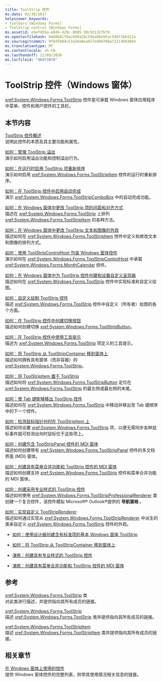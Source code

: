 ```yaml
---
title: ToolStrip 控件
ms.date: 03/30/2017
helpviewer_keywords:
- toolbars [Windows Forms]
- ToolStrip control [Windows Forms]
ms.assetid: e5ef455a-e049-429c-8005-30c93132fb79
ms.openlocfilehash: b468b81f0ac0d0a2bc59ea08e95ac5dd71b6412e
ms.sourcegitcommit: 9f6df084c53a3da0ea657ed0d708a72213683084
ms.translationtype: MT
ms.contentlocale: zh-CN
ms.lasthandoff: 12/09/2020
ms.locfileid: "96973070"
---
```

# <a name="toolstrip-control-windows-forms"></a>ToolStrip 控件（Windows 窗体）
<xref:System.Windows.Forms.ToolStrip> 控件是可承载 Windows 窗体应用程序中菜单、控件和用户控件的工具栏。  
  
## <a name="in-this-section"></a>本节内容  
 [ToolStrip 控件概述](toolstrip-control-overview-windows-forms.md)  
 说明此控件的本质及其主要功能和属性。  
  
 [如何：管理 ToolStrip 溢出](how-to-manage-toolstrip-overflow-in-windows-forms.md)  
 演示如何启用溢出功能和控制溢出行为。  
  
 [如何：在运行时启用 ToolStrip 项重新排序](how-to-enable-reordering-of-toolstrip-items-at-run-time-in-windows-forms.md)  
 演示如何启用 <xref:System.Windows.Forms.ToolStripItem> 控件的运行时重新排序。  
  
 [如何：在 ToolStrip 控件中启用自动完成](how-to-enable-autocomplete-in-toolstrip-controls-in-windows-forms.md)  
 演示 <xref:System.Windows.Forms.ToolStripComboBox> 中的自动完成功能。  
  
 [如何：在 Windows 窗体中更改 ToolStrip 项的间距和对齐方式](how-to-change-the-spacing-and-alignment-of-toolstrip-items-in-windows-forms.md)  
 描述在 <xref:System.Windows.Forms.ToolStrip> 上排列 <xref:System.Windows.Forms.ToolStripItem> 的各种方法。  
  
 [如何：在 Windows 窗体中更改 ToolStrip 文本和图像的外观](how-to-change-the-appearance-of-toolstrip-text-and-images-in-windows-forms.md)  
 描述如何在 <xref:System.Windows.Forms.ToolStripItem> 控件中定义和修改文本和图像的排列方式。  
  
 [如何：使用 ToolStripControlHost 包装 Windows 窗体控件](how-to-wrap-a-windows-forms-control-with-toolstripcontrolhost.md)  
 演示如何在 <xref:System.Windows.Forms.ToolStripControlHost> 中承载 <xref:System.Windows.Forms.MonthCalendar> 控件。  
  
 [如何：在 Windows 窗体中为 ToolStrip 控件创建和设置自定义呈现器](create-and-set-a-custom-renderer-for-the-toolstrip-control-in-wf.md)  
 描述如何在 <xref:System.Windows.Forms.ToolStrip> 控件中实现标准和自定义绘图。  
  
 [如何：自定义绘制 ToolStrip 控件](how-to-custom-draw-a-toolstrip-control.md)  
 描述 <xref:System.Windows.Forms.ToolStrip> 控件中自定义（所有者）绘图的各个方面。  
  
 [如何：在 ToolStrip 控件中创建切换按钮](how-to-create-toggle-buttons-in-toolstrip-controls.md)  
 描述如何创建切换 <xref:System.Windows.Forms.ToolStripButton>。  
  
 [如何：在 ToolStrip 控件中使用工具提示](how-to-use-tooltips-in-toolstrip-controls.md)  
 描述为 <xref:System.Windows.Forms.ToolStrip> 项定义的工具提示。  
  
 [如何：将 ToolStrip 从 ToolStripContainer 移到窗体上](how-to-move-a-toolstrip-out-of-a-toolstripcontainer-onto-a-form.md)  
 描述如何拥有具有窗体（而非容器）的 <xref:System.Windows.Forms.ToolStrip>。  
  
 [如何：将 ToolStripItem 置于 ToolStrip](how-to-position-a-toolstripitem-on-a-toolstrip.md)  
 描述如何将 <xref:System.Windows.Forms.ToolStripButton> 定位在 <xref:System.Windows.Forms.ToolStrip> 的最左侧或最右侧的末尾。  
  
 [如何：使 Tab 键能够移出 ToolStrip 控件](how-to-enable-the-tab-key-to-move-out-of-a-toolstrip-control.md)  
 描述如何在 <xref:System.Windows.Forms.ToolStrip> 中移动并移出至 Tab 键顺序中的下一个控件。  
  
 [如何：检测鼠标指针何时在 ToolStripItem 上](how-to-detect-when-the-mouse-pointer-is-over-a-toolstripitem.md)  
 描述如何设置 <xref:System.Windows.Forms.ToolStrip> 项，以便无需同步各种鼠标事件就可检测出何时鼠标位于这些项上。  
  
 [如何：创建包含 ToolStripPanel 控件的 MDI 窗体](how-to-create-an-mdi-form-with-toolstrippanel-controls.md)  
 描述如何创建带有 <xref:System.Windows.Forms.ToolStripPanel> 控件的多文档界面 (MDI) 窗体。  
  
 [如何：创建具有菜单合并功能和 ToolStrip 控件的 MDI 窗体](how-to-create-an-mdi-form-with-menu-merging-and-toolstrip-controls.md)  
 描述如何创建支持 <xref:System.Windows.Forms.ToolStrip> 控件和菜单合并功能的 MDI 窗体。  
  
 [如何：创建采用专业样式的 ToolStrip 控件](how-to-create-a-professionally-styled-toolstrip-control.md)  
 描述如何使用 <xref:System.Windows.Forms.ToolStripProfessionalRenderer> 类创建一个复合控件，该控件模拟 Microsoft® Outlook®提供的 **导航窗格** 。  
  
 [如何：实现自定义 ToolStripRenderer](how-to-implement-a-custom-toolstriprenderer.md)  
 描述如何通过实现从 <xref:System.Windows.Forms.ToolStripRenderer> 中派生的类来自定义 <xref:System.Windows.Forms.ToolStrip> 控件的外观。  
  
- [如何：使用设计器创建含有标准项的基本 Windows 窗体 ToolStrip](create-a-basic-wf-toolstrip-with-standard-items-using-the-designer.md)  
  
- [如何：将 ToolStrip 从 ToolStripContainer 移到窗体上](how-to-move-a-toolstrip-out-of-a-toolstripcontainer-onto-a-form.md)  
  
- [演练：创建具有专业样式的 ToolStrip 控件](walkthrough-creating-a-professionally-styled-toolstrip-control.md)  
  
- [演练：创建具有菜单合并功能和 ToolStrip 控件的 MDI 窗体](walkthrough-creating-an-mdi-form-with-menu-merging-and-toolstrip-controls.md)  
  
## <a name="reference"></a>参考  
 <xref:System.Windows.Forms.ToolStrip> 类  
 对此类进行描述，并提供指向其所有成员的链接。  
  
 <xref:System.Windows.Forms.ToolStrip>  
 描述 <xref:System.Windows.Forms.ToolStrip> 类并提供指向其所有成员的链接。  
  
 <xref:System.Windows.Forms.ToolStripItem>  
 描述 <xref:System.Windows.Forms.ToolStripItem> 类并提供指向其所有成员的链接。  
  
## <a name="related-sections"></a>相关章节  
 [在 Windows 窗体上使用的控件](controls-to-use-on-windows-forms.md)  
 提供 Windows 窗体控件的完整列表，附带其使用情况相关信息的链接。
